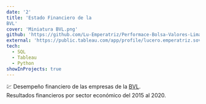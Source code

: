 ```yaml
---
date: '2'
title: 'Estado Financiero de la 
BVL'
cover: 'Miniatura BVL.png'
github: 'https://github.com/Lu-Emperatriz/Performace-Bolsa-Valores-Lima/blob/main/2-Proj-sectors-SPN.ipynb'
external: 'https://public.tableau.com/app/profile/lucero.emperatriz.sovero/viz/DesempeoFinancierodelaBolsadeValoresdeLima/Dashboard1?utm_source=tableau+public#1'
tech:
  - SQL
  - Tableau
  - Python
showInProjects: true
---
```


💹 Desempeño financiero de las empresas de la [BVL](https://www.bvl.com.pe/emisores/listado-emisores).<br> Resultados financieros por sector económico del 2015 al 2020.
